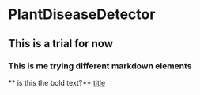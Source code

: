 # PlantDiseaseDetector
## This is a trial for now
### This is me trying different markdown elements
** is this the bold text?**
[title](https://desktop.github.com/)
